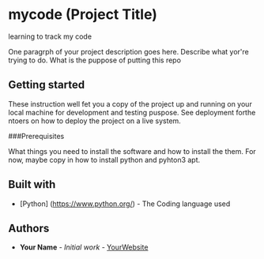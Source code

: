 # mycode (Project Title)

learning to track my code

One paragrph of your project description goes here. Describe what yor're trying to do.
What is the puppose of putting this repo

## Getting started

These instruction well fet you a copy of the project up and running on your local machine for development and testing puspose. See deployment forthe ntoers on how to deploy the project on a live system.

###Prerequisites

What things you need to install the software and how to install the them. For now, maybe copy in how to install python and pyhton3 apt.

## Built with

* [Python] (https://www.python.org/) - The Coding language used

## Authors 

* **Your Name** - *Initial work* - [YourWebsite](https://exaample.com/)


